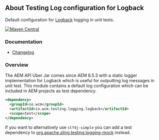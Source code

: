 ## About Testing Log configuration for Logback

Default configuration for [Logback][logback] logging in unit tests.

[![Maven Central](https://maven-badges.herokuapp.com/maven-central/io.wcm/io.wcm.testing.logging.logback/badge.svg)](https://maven-badges.herokuapp.com/maven-central/io.wcm/io.wcm.testing.logging.logback)


### Documentation

* [Changelog](changes-report.html)


### Overview

The AEM API Uber Jar comes since AEM 6.5.3 with a static logger implementation for Logback which is useful for outputting log messages in unit test. This module contains a default log configuration which can be included in AEM projects as test dependency.

```xml
<dependency>
  <groupId>io.wcm</groupId>
  <artifactId>io.wcm.testing.logging.logback</artifactId>
  <scope>test</scope>
</dependency>
```

If you want to alternatively use `slf4j-simple` you can add a test dependency to [org.apache.sling.testing.logging-mock][sling-logging-mock] instead.



[logback]: http://logback.qos.ch/
[sling-logging-mock]: https://github.com/apache/sling-org-apache-sling-testing-logging-mock
